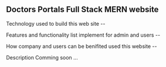  
<h2>Doctors Portals Full Stack MERN website</h2>
<p>Technology used to build this web site --</p>
<p>Features and functionality list implement for admin and users  --</p>
<p>How company and users can be benifited used this website  --</p>
<p>Description Comming soon ...</p>

